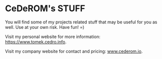 CeDeROM's STUFF
===============

You will find some of my projects related stuff that may be useful for you as well. Use at your own risk. Have fun! =)

Visit my personal website for more information: https://www.tomek.cedro.info.

Visit my company website for contact and pricing: www.cederom.io.

